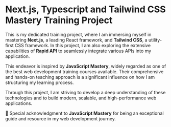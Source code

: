 # Next.js, Typescript and Tailwind CSS Mastery Training Project

This is my dedicated training project, where I am immersing myself in mastering **Next.js**, a leading React framework, and **Tailwind CSS**, a utility-first CSS framework. In this project, I am also exploring the extensive capabilities of **Rapid API** to seamlessly integrate various APIs into my application. 

This endeavor is inspired by **JavaScript Mastery**, widely regarded as one of the best web development training courses available. Their comprehensive and hands-on teaching approach is a significant influence on how I am structuring my learning process.

Through this project, I am striving to develop a deep understanding of these technologies and to build modern, scalable, and high-performance web applications.

🌟 Special acknowledgment to **JavaScript Mastery** for being an exceptional guide and resource in my web development journey.

